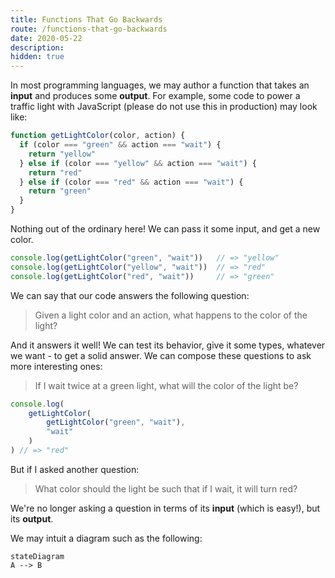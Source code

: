 ```yaml
---
title: Functions That Go Backwards
route: /functions-that-go-backwards
date: 2020-05-22
description:
hidden: true
---
```


In most programming languages, we may author a function that takes an **input** and produces some **output**. For example, some code to power a traffic light with JavaScript (please do not use this in production) may look like:

```js
function getLightColor(color, action) {
  if (color === "green" && action === "wait") {
    return "yellow"
  } else if (color === "yellow" && action === "wait") {
    return "red"
  } else if (color === "red" && action === "wait") {
	return "green"
  }
}
```

Nothing out of the ordinary here! We can pass it some input, and get a new color.

```js
console.log(getLightColor("green", "wait"))   // => "yellow"
console.log(getLightColor("yellow", "wait"))  // => "red"
console.log(getLightColor("red", "wait"))     // => "green"
```

We can say that our code answers the following question:

> Given a light color and an action, what happens to the color of the light?

And it answers it well! We can test its behavior, give it some types, whatever we want - to get a solid answer. We can compose these questions to ask more interesting ones:

> If I wait twice at a green light, what will the color of the light be?

```js
console.log(
	getLightColor(
		getLightColor("green", "wait"),
		"wait"
	)
) // => "red"
```

But if I asked another question:

> What color should the light be such that if I wait, it will turn red?

We're no longer asking a question in terms of its **input** (which is easy!), but its **output**. 

We may intuit a diagram such as the following:

```mermaid
stateDiagram
A --> B
```
<!--stackedit_data:
eyJoaXN0b3J5IjpbLTk3MzA1NjU3NF19
-->